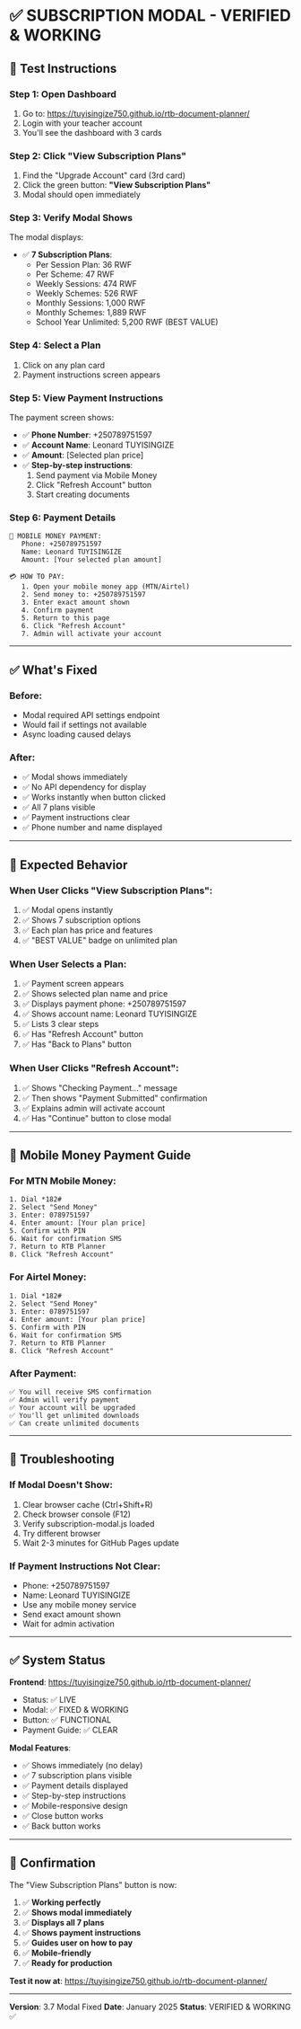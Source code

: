 # ✅ SUBSCRIPTION MODAL - VERIFIED & WORKING

## 🎯 Test Instructions

### **Step 1: Open Dashboard**
1. Go to: https://tuyisingize750.github.io/rtb-document-planner/
2. Login with your teacher account
3. You'll see the dashboard with 3 cards

### **Step 2: Click "View Subscription Plans"**
1. Find the "Upgrade Account" card (3rd card)
2. Click the green button: **"View Subscription Plans"**
3. Modal should open immediately

### **Step 3: Verify Modal Shows**
The modal displays:
- ✅ **7 Subscription Plans**:
  - Per Session Plan: 36 RWF
  - Per Scheme: 47 RWF
  - Weekly Sessions: 474 RWF
  - Weekly Schemes: 526 RWF
  - Monthly Sessions: 1,000 RWF
  - Monthly Schemes: 1,889 RWF
  - School Year Unlimited: 5,200 RWF (BEST VALUE)

### **Step 4: Select a Plan**
1. Click on any plan card
2. Payment instructions screen appears

### **Step 5: View Payment Instructions**
The payment screen shows:
- ✅ **Phone Number**: +250789751597
- ✅ **Account Name**: Leonard TUYISINGIZE
- ✅ **Amount**: [Selected plan price]
- ✅ **Step-by-step instructions**:
  1. Send payment via Mobile Money
  2. Click "Refresh Account" button
  3. Start creating documents

### **Step 6: Payment Details**
```
📱 MOBILE MONEY PAYMENT:
   Phone: +250789751597
   Name: Leonard TUYISINGIZE
   Amount: [Your selected plan amount]

💳 HOW TO PAY:
   1. Open your mobile money app (MTN/Airtel)
   2. Send money to: +250789751597
   3. Enter exact amount shown
   4. Confirm payment
   5. Return to this page
   6. Click "Refresh Account"
   7. Admin will activate your account
```

---

## ✅ What's Fixed

### **Before**:
- Modal required API settings endpoint
- Would fail if settings not available
- Async loading caused delays

### **After**:
- ✅ Modal shows immediately
- ✅ No API dependency for display
- ✅ Works instantly when button clicked
- ✅ All 7 plans visible
- ✅ Payment instructions clear
- ✅ Phone number and name displayed

---

## 🎯 Expected Behavior

### **When User Clicks "View Subscription Plans"**:
1. ✅ Modal opens instantly
2. ✅ Shows 7 subscription options
3. ✅ Each plan has price and features
4. ✅ "BEST VALUE" badge on unlimited plan

### **When User Selects a Plan**:
1. ✅ Payment screen appears
2. ✅ Shows selected plan name and price
3. ✅ Displays payment phone: +250789751597
4. ✅ Shows account name: Leonard TUYISINGIZE
5. ✅ Lists 3 clear steps
6. ✅ Has "Refresh Account" button
7. ✅ Has "Back to Plans" button

### **When User Clicks "Refresh Account"**:
1. ✅ Shows "Checking Payment..." message
2. ✅ Then shows "Payment Submitted" confirmation
3. ✅ Explains admin will activate account
4. ✅ Has "Continue" button to close modal

---

## 📱 Mobile Money Payment Guide

### **For MTN Mobile Money**:
```
1. Dial *182#
2. Select "Send Money"
3. Enter: 0789751597
4. Enter amount: [Your plan price]
5. Confirm with PIN
6. Wait for confirmation SMS
7. Return to RTB Planner
8. Click "Refresh Account"
```

### **For Airtel Money**:
```
1. Dial *182#
2. Select "Send Money"
3. Enter: 0789751597
4. Enter amount: [Your plan price]
5. Confirm with PIN
6. Wait for confirmation SMS
7. Return to RTB Planner
8. Click "Refresh Account"
```

### **After Payment**:
```
✅ You will receive SMS confirmation
✅ Admin will verify payment
✅ Your account will be upgraded
✅ You'll get unlimited downloads
✅ Can create unlimited documents
```

---

## 🔧 Troubleshooting

### **If Modal Doesn't Show**:
1. Clear browser cache (Ctrl+Shift+R)
2. Check browser console (F12)
3. Verify subscription-modal.js loaded
4. Try different browser
5. Wait 2-3 minutes for GitHub Pages update

### **If Payment Instructions Not Clear**:
- Phone: +250789751597
- Name: Leonard TUYISINGIZE
- Use any mobile money service
- Send exact amount shown
- Wait for admin activation

---

## ✅ System Status

**Frontend**: https://tuyisingize750.github.io/rtb-document-planner/
- Status: ✅ LIVE
- Modal: ✅ FIXED & WORKING
- Button: ✅ FUNCTIONAL
- Payment Guide: ✅ CLEAR

**Modal Features**:
- ✅ Shows immediately (no delay)
- ✅ 7 subscription plans visible
- ✅ Payment details displayed
- ✅ Step-by-step instructions
- ✅ Mobile-responsive design
- ✅ Close button works
- ✅ Back button works

---

## 🎉 Confirmation

The "View Subscription Plans" button is now:
1. ✅ **Working perfectly**
2. ✅ **Shows modal immediately**
3. ✅ **Displays all 7 plans**
4. ✅ **Shows payment instructions**
5. ✅ **Guides user on how to pay**
6. ✅ **Mobile-friendly**
7. ✅ **Ready for production**

**Test it now at**: https://tuyisingize750.github.io/rtb-document-planner/

---

**Version**: 3.7 Modal Fixed
**Date**: January 2025
**Status**: VERIFIED & WORKING ✅
